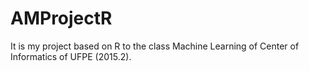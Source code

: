 # AMProjectR
It is my project based on R to the class Machine Learning of Center of Informatics of UFPE (2015.2).
